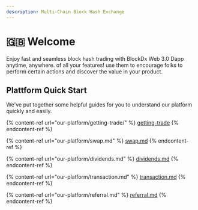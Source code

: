 ```yaml
---
description: Multi-Chain Block Hash Exchange
---
```


# 🇬🇧 Welcome

Enjoy fast and seamless block hash trading with BlockDx Web 3.0 Dapp anytime, anywhere. of all your features! use them to encourage folks to perform certain actions and discover the value in your product.

## Plattform Quick Start

We've put together some helpful guides for you to understand our platform quickly and easily.

{% content-ref url="our-platform/getting-trade/" %}
[getting-trade](our-platform/getting-trade/)
{% endcontent-ref %}

{% content-ref url="our-platform/swap.md" %}
[swap.md](our-platform/swap.md)
{% endcontent-ref %}

{% content-ref url="our-platform/dividends.md" %}
[dividends.md](our-platform/dividends.md)
{% endcontent-ref %}

{% content-ref url="our-platform/transaction.md" %}
[transaction.md](our-platform/transaction.md)
{% endcontent-ref %}

{% content-ref url="our-platform/referral.md" %}
[referral.md](our-platform/referral.md)
{% endcontent-ref %}
